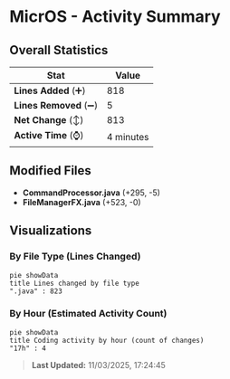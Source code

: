 # MicrOS - Activity Summary 

## Overall Statistics

| Stat                   | Value                                                             |
| ---------------------- | ----------------------------------------------------------------- |
| **Lines Added** (➕)   | 818                                          |
| **Lines Removed** (➖) | 5                                        |
| **Net Change** (↕)    | 813                |
| **Active Time** (⌚)   | 4 minutes |


## Modified Files
- **CommandProcessor.java** (+295, -5)
- **FileManagerFX.java** (+523, -0)

## Visualizations

### By File Type (Lines Changed)

```mermaid
pie showData
title Lines changed by file type
".java" : 823
```

### By Hour (Estimated Activity Count)

```mermaid
pie showData
title Coding activity by hour (count of changes)
"17h" : 4
```


> **Last Updated:** 11/03/2025, 17:24:45